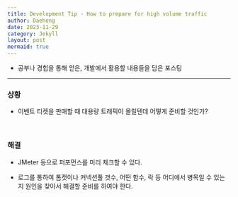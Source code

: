 ```yaml
---
title: Development Tip - How to prepare for high volume traffic
author: Daehong
date: 2023-11-29
category: Jekyll
layout: post
mermaid: true
---
```


* 공부나 경험을 통해 얻은, 개발에서 활용할 내용들을 담은 포스팅

<hr>

### 상황

 - 이벤트 티켓을 판매할 때 대용량 트래픽이 몰릴텐데 어떻게 준비할 것인가?

<br>

### 해결

 - JMeter 등으로 퍼포먼스를 미리 체크할 수 있다.
 
 - 로그를 통하여 톰캣이나 커넥션풀 갯수, 어떤 함수, 락 등 어디에서 병목일 수 있는지 원인을 찾아서 해결할 준비를 하여야 한다.


<br>
<br>
<br>
<br>
<br>